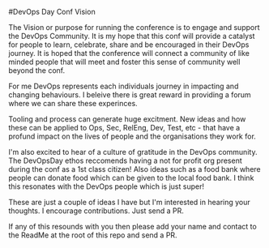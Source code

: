 #DevOps Day Conf Vision

The Vision or purpose for running the conference is to engage and support the DevOps Community. It is my hope that this conf will provide a catalyst for people to learn, celebrate, share and be encouraged in their DevOps journey. It is hoped that the conference will connect a community of like minded people that will meet and foster this sense of community well beyond the conf. 

For me DevOps represents each individuals journey in impacting and changing behaviours. I beleive there is great reward in providing a forum where we can share these experinces.

Tooling and process can generate huge excitment. New ideas and how these can be applied to Ops, Sec, RelEng, Dev, Test, etc - that have a profund impact on the lives of people and the organisations they work for.

I'm also excited to hear of a culture of gratitude in the DevOps community. The DevOpsDay ethos reccomends having a not for profit org present during the conf as a 1st class citizen! Also ideas such as a food bank where people can donate food which can be given to the local food bank. I think this resonates with the DevOps people which is just super!

These are just a couple of ideas I have but I'm interested in hearing your thoughts. I encourage contributions. Just send a PR.

If any of this resounds with you then please add your name and contact to the ReadMe at the root of this repo and send a PR.

